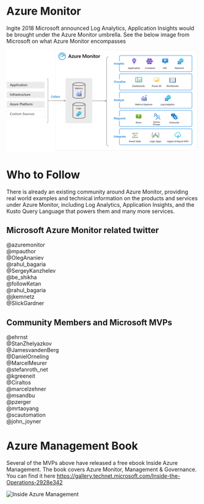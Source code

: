 # Azure Monitor 

Ingite 2018 Microsoft announced Log Analytics, Application Insights would be brought under the Azure Monitor umbrella. See the below image from Microsoft on what Azure Monitor encompasses

![azure monitor overview](images/overview.png)

# Who to Follow

There is already an existing community around Azure Monitor, providing real world examples and technical information on the products and services under Azure Monitor, including Log Analytics, Application Insights, and the Kusto Query Language that powers them and many more services.

## Microsoft Azure Monitor related twitter

@azuremonitor  
@mpauthor  
@OlegAnaniev  
@rahul_bagaria  
@SergeyKanzhelev   
@be_shikha  
@followKetan   
@rahul_bagaria  
@jkemnetz  
@SlickGardner

## Community Members and Microsoft MVPs

@ehrnst  
@StanZhelyazkov  
@JamesvandenBerg  
@DanielOrneling  
@MarcelMeurer  
@stefanroth_net  
@kgreeneit  
@Ciraltos  
@marcelzehner  
@msandbu  
@pzerger  
@mrtaoyang  
@scautomation  
@john_joyner  


# Azure Management Book
Several of the MVPs above have released a free ebook Inside Azure Management. The book covers Azure Monitor, Management & Governance. You can find it here https://gallery.technet.microsoft.com/Inside-the-Operations-2928e342 

![Inside Azure Management](images/Inside_Azure_Management_Cover.png)
